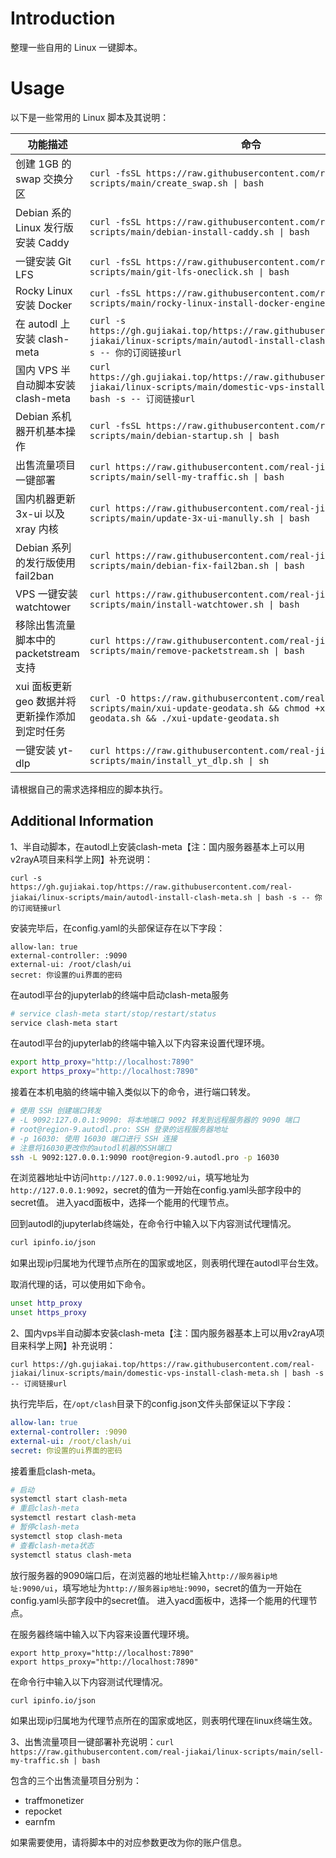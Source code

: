 # Introduction

整理一些自用的 Linux 一键脚本。

# Usage

以下是一些常用的 Linux 脚本及其说明：

| 功能描述                                         | 命令                                                                                                                   |
|--------------------------------------------------|------------------------------------------------------------------------------------------------------------------------|
| 创建 1GB 的 swap 交换分区                         | `curl -fsSL https://raw.githubusercontent.com/real-jiakai/linux-scripts/main/create_swap.sh \| bash`                    |
| Debian 系的 Linux 发行版安装 Caddy               | `curl -fsSL https://raw.githubusercontent.com/real-jiakai/linux-scripts/main/debian-install-caddy.sh \| bash`           |
| 一键安装 Git LFS                                 | `curl -fsSL https://raw.githubusercontent.com/real-jiakai/linux-scripts/main/git-lfs-oneclick.sh \| bash`               |
| Rocky Linux 安装 Docker                          | `curl -fsSL https://raw.githubusercontent.com/real-jiakai/linux-scripts/main/rocky-linux-install-docker-engine.sh \| bash` |
| 在 autodl 上安装 clash-meta                      | `curl -s https://gh.gujiakai.top/https://raw.githubusercontent.com/real-jiakai/linux-scripts/main/autodl-install-clash-meta.sh \| bash -s -- 你的订阅链接url` |
| 国内 VPS 半自动脚本安装 clash-meta               | `curl https://gh.gujiakai.top/https://raw.githubusercontent.com/real-jiakai/linux-scripts/main/domestic-vps-install-clash-meta.sh \| bash -s -- 订阅链接url` |
| Debian 系机器开机基本操作                         | `curl -fsSL https://raw.githubusercontent.com/real-jiakai/linux-scripts/main/debian-startup.sh \| bash`                |
| 出售流量项目一键部署                              | `curl https://raw.githubusercontent.com/real-jiakai/linux-scripts/main/sell-my-traffic.sh \| bash`                     |
| 国内机器更新 3x-ui 以及 xray 内核                 | `curl https://raw.githubusercontent.com/real-jiakai/linux-scripts/main/update-3x-ui-manully.sh \| bash`                |
| Debian 系列的发行版使用 fail2ban                  | `curl https://raw.githubusercontent.com/real-jiakai/linux-scripts/main/debian-fix-fail2ban.sh \| bash`                 |
| VPS 一键安装 watchtower                          | `curl https://raw.githubusercontent.com/real-jiakai/linux-scripts/main/install-watchtower.sh \| bash`                   |
| 移除出售流量脚本中的 packetstream 支持            | `curl https://raw.githubusercontent.com/real-jiakai/linux-scripts/main/remove-packetstream.sh \| bash`                  |
| xui 面板更新 geo 数据并将更新操作添加到定时任务   | `curl -O https://raw.githubusercontent.com/real-jiakai/linux-scripts/main/xui-update-geodata.sh && chmod +x xui-update-geodata.sh && ./xui-update-geodata.sh` |
| 一键安装 yt-dlp                                  | `curl https://raw.githubusercontent.com/real-jiakai/linux-scripts/main/install_yt_dlp.sh \| sh`                        |

请根据自己的需求选择相应的脚本执行。

## Additional Information 

1、半自动脚本，在autodl上安装clash-meta【注：国内服务器基本上可以用v2rayA项目来科学上网】补充说明：

`curl -s https://gh.gujiakai.top/https://raw.githubusercontent.com/real-jiakai/linux-scripts/main/autodl-install-clash-meta.sh | bash -s -- 你的订阅链接url`

安装完毕后，在config.yaml的头部保证存在以下字段：

```
allow-lan: true
external-controller: :9090
external-ui: /root/clash/ui
secret: 你设置的ui界面的密码
```

在autodl平台的jupyterlab的终端中启动clash-meta服务

```bash
# service clash-meta start/stop/restart/status
service clash-meta start
```

在autodl平台的jupyterlab的终端中输入以下内容来设置代理环境。

```bash
export http_proxy="http://localhost:7890"
export https_proxy="http://localhost:7890"
```

接着在本机电脑的终端中输入类似以下的命令，进行端口转发。

```bash
# 使用 SSH 创建端口转发
# -L 9092:127.0.0.1:9090: 将本地端口 9092 转发到远程服务器的 9090 端口
# root@region-9.autodl.pro: SSH 登录的远程服务器地址
# -p 16030: 使用 16030 端口进行 SSH 连接
# 注意将16030更改你的autodl机器的SSH端口
ssh -L 9092:127.0.0.1:9090 root@region-9.autodl.pro -p 16030
```

在浏览器地址中访问`http://127.0.0.1:9092/ui`，填写地址为`http://127.0.0.1:9092`，secret的值为一开始在config.yaml头部字段中的secret值。
进入yacd面板中，选择一个能用的代理节点。

回到autodl的jupyterlab终端处，在命令行中输入以下内容测试代理情况。

```bash
curl ipinfo.io/json
```

如果出现ip归属地为代理节点所在的国家或地区，则表明代理在autodl平台生效。

取消代理的话，可以使用如下命令。

```bash
unset http_proxy
unset https_proxy
```

2、国内vps半自动脚本安装clash-meta【注：国内服务器基本上可以用v2rayA项目来科学上网】补充说明：

`curl https://gh.gujiakai.top/https://raw.githubusercontent.com/real-jiakai/linux-scripts/main/domestic-vps-install-clash-meta.sh | bash -s -- 订阅链接url`

执行完毕后，在`/opt/clash`目录下的config.json文件头部保证以下字段：

```yaml
allow-lan: true
external-controller: :9090
external-ui: /root/clash/ui
secret: 你设置的ui界面的密码
```

接着重启clash-meta。

```bash
# 启动
systemctl start clash-meta 
# 重启clash-meta
systemctl restart clash-meta
# 暂停clash-meta
systemctl stop clash-meta
# 查看clash-meta状态
systemctl status clash-meta
```

放行服务器的9090端口后，在浏览器的地址栏输入`http://服务器ip地址:9090/ui`，填写地址为`http://服务器ip地址:9090`，secret的值为一开始在config.yaml头部字段中的secret值。 
进入yacd面板中，选择一个能用的代理节点。

在服务器终端中输入以下内容来设置代理环境。

```
export http_proxy="http://localhost:7890"
export https_proxy="http://localhost:7890"
```

在命令行中输入以下内容测试代理情况。

```
curl ipinfo.io/json
```

如果出现ip归属地为代理节点所在的国家或地区，则表明代理在linux终端生效。

3、出售流量项目一键部署补充说明：`curl https://raw.githubusercontent.com/real-jiakai/linux-scripts/main/sell-my-traffic.sh | bash`

包含的三个出售流量项目分别为：

- traffmonetizer
- repocket
- earnfm

如果需要使用，请将脚本中的对应参数更改为你的账户信息。

